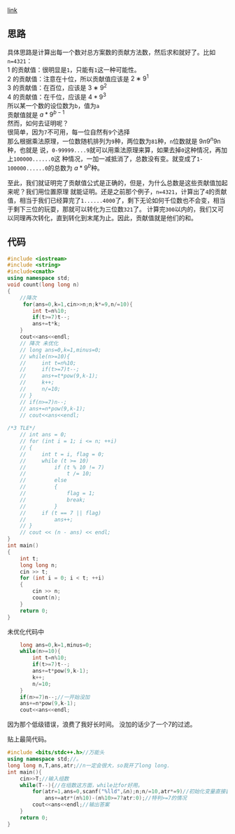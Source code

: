 [link](https://www.luogu.com.cn/problem/P1590)

## 思路

具体思路是计算出每一个数对总方案数的贡献方法数，然后求和就好了。比如`n=4321`：  
1 的贡献值：很明显是`1`，只能有`1`这一种可能性。  
2 的贡献值：注意在十位，所以贡献值应该是 $2∗9^1$  
3 的贡献值：在百位，应该是 $3∗9^2$   
4 的贡献值：在千位，应该是 $4*9^3$   
所以某一个数的设位数为`b`，值为`a`  
贡献值就是 $a*9^{b-1}$   
然而，如何去证明呢？  
很简单，因为`7`不可用，每一位自然有`9`个选择  
那么根据乘法原理，一位数随机排列为`9`种，两位数为`81`种，`n`位数就是 $9n9^n$9n 种，也就是  说，`0-99999....9`就可以用乘法原理来算，如果去掉`0`这种情况，再加上`100000......0`这  种情况，一加一减抵消了，总数没有变。就变成了`1-100000......0`的总数为 $a*9^b$种。  

至此，我们就证明完了贡献值公式是正确的，但是，为什么总数是这些贡献值加起来呢？我们用位置原理  就能证明。还是之前那个例子，`n=4321`，计算出了`4`的贡献值，相当于我们已经算完了`1......4000`了，剩下无论如何千位数也不会变，相当于剩下三位的玩耍，那就可以转化为三位数`321`了。  计算完`300`以内的，我们又可以同理再次转化，直到转化到末尾为止。因此，贡献值就是他们的和。


## 代码
```cpp
#include <iostream>
#include <string>
#include<cmath>
using namespace std;
void count(long long n)
{
    //降次
     for(ans=0,k=1,cin>>n;n;k*=9,n/=10){
        int t=n%10;
        if(t>=7)t--;
        ans+=t*k;
    }
    cout<<ans<<endl;
    // 降次 未优化
    // long ans=0,k=1,minus=0;
    // while(n>=10){
    //     int t=n%10;
    //     if(t>=7)t--;
    //     ans+=t*pow(9,k-1);
    //     k++;
    //     n/=10;
    // }
    // if(n>=7)n--;
    // ans+=n*pow(9,k-1);
    // cout<<ans<<endl;
        
/*3 TLE*/
    // int ans = 0;
    // for (int i = 1; i <= n; ++i)
    // {
    //     int t = i, flag = 0;
    //     while (t >= 10)
    //         if (t % 10 != 7)
    //             t /= 10;
    //         else
    //         {
    //             flag = 1;
    //             break;
    //         }
    //     if (t == 7 || flag)
    //         ans++;
    // }
    // cout << (n - ans) << endl;
}
int main()
{
    int t;
    long long n;
    cin >> t;
    for (int i = 0; i < t; ++i)
    {
        cin >> n;
        count(n);
    }
    return 0;
}
```

未优化代码中
```cpp
    long ans=0,k=1,minus=0;
    while(n>=10){
        int t=n%10;
        if(t>=7)t--;
        ans+=t*pow(9,k-1);
        k++;
        n/=10;
    }
    if(n>=7)n--;//一开始没加
    ans+=n*pow(9,k-1);
    cout<<ans<<endl;
```
因为那个低级错误，浪费了我好长时间。
没加的话少了一个7的过滤。

贴上最简代码。
```cpp
#include <bits/stdc++.h>//万能头
using namespace std;//。
long long n,T,ans,atr;//n一定会很大，so我开了long long.
int main(){
    cin>>T;//输入组数
    while(T--){//在组数这方面，while比for好用。
        for(atr=1,ans=0,scanf("%lld",&n);n;n/=10,atr*=9)//初始化变量直接装进for，很方便
            ans+=atr*(n%10)-(n%10>=7?atr:0);//特判>=7的情况
        cout<<ans<<endl;//输出答案
    }
    return 0;
}
```
